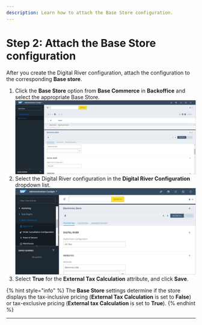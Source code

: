 ```yaml
---
description: Learn how to attach the Base Store configuration.
---
```


# Step 2: Attach the Base Store configuration

After you create the Digital River configuration, attach the configuration to the corresponding **Base store**.

1. Click the **Base Store** option from **Base Commerce** in **Backoffice** and select the appropriate Base Store.\
   &#x20;![](<../.gitbook/assets/Base store 1.png>)&#x20;
2. Select the Digital River configuration in the **Digital River Configuration** dropdown list.\
   &#x20;![](<../.gitbook/assets/Base store 2.png>)&#x20;
3. Select **True** for the **External Tax Calculation** attribute, and click **Save**.

{% hint style="info" %}
The **Base Store** settings determine if the store displays the tax-inclusive pricing (**External Tax Calculation** is set to **False**) or tax-exclusive pricing (**External tax Calculation** is set to **True**).
{% endhint %}

****
